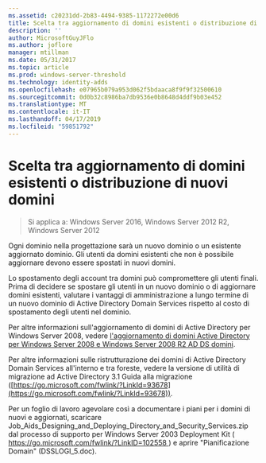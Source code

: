 ```yaml
---
ms.assetid: c20231dd-2b83-4494-9385-1172272e00d6
title: Scelta tra aggiornamento di domini esistenti o distribuzione di nuovi domini
description: ''
author: MicrosoftGuyJFlo
ms.author: joflore
manager: mtillman
ms.date: 05/31/2017
ms.topic: article
ms.prod: windows-server-threshold
ms.technology: identity-adds
ms.openlocfilehash: e07965b079a953d062f5bdaaca8f9f9f32500610
ms.sourcegitcommit: 0d0b32c8986ba7db9536e0b8648d4ddf9b03e452
ms.translationtype: MT
ms.contentlocale: it-IT
ms.lasthandoff: 04/17/2019
ms.locfileid: "59851792"
---
```

# <a name="determining-whether-to-upgrade-existing-domains-or-deploy-new-domains"></a>Scelta tra aggiornamento di domini esistenti o distribuzione di nuovi domini

>Si applica a: Windows Server 2016, Windows Server 2012 R2, Windows Server 2012

Ogni dominio nella progettazione sarà un nuovo dominio o un esistente aggiornato dominio. Gli utenti da domini esistenti che non è possibile aggiornare devono essere spostati in nuovi domini.  
  
Lo spostamento degli account tra domini può compromettere gli utenti finali. Prima di decidere se spostare gli utenti in un nuovo dominio o di aggiornare domini esistenti, valutare i vantaggi di amministrazione a lungo termine di un nuovo dominio di Active Directory Domain Services rispetto al costo di spostamento degli utenti nel dominio.  
  
Per altre informazioni sull'aggiornamento di domini di Active Directory per Windows Server 2008, vedere [l'aggiornamento di domini Active Directory per Windows Server 2008 e Windows Server 2008 R2 AD DS domini](https://technet.microsoft.com/library/cc731188.aspx).  
  
Per altre informazioni sulle ristrutturazione dei domini di Active Directory Domain Services all'interno e tra foreste, vedere la versione di utilità di migrazione ad Active Directory 3.1 Guida alla migrazione ([https://go.microsoft.com/fwlink/?LinkId=93678](https://go.microsoft.com/fwlink/?LinkId=93678)).  
  
Per un foglio di lavoro agevolare così a documentare i piani per i domini di nuovi e aggiornati, scaricare Job_Aids_Designing_and_Deploying_Directory_and_Security_Services.zip dal processo di supporto per Windows Server 2003 Deployment Kit ([ https://go.microsoft.com/fwlink/?LinkID=102558 ](https://go.microsoft.com/fwlink/?LinkID=102558)) e aprire "Pianificazione Domain" (DSSLOGI_5.doc).  
  


